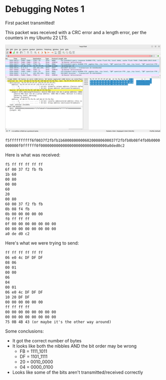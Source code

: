 # Debugging Notes 1

First packet transmitted!

This packet was received with a CRC error and a length error, per the counters
in my Ubuntu 22 LTS.

![First Packet](FirstPacket.png)

`f5ffffffffff6f0037f2fbfb1b600080000060200080600037f2fbfb0b08f4fb0b0000000000f0ffffff0f000000000000000000000000000000a0ded0c2`

Here is what was received:
```
f5 ff ff ff ff ff
6f 00 37 f2 fb fb
1b 60 
00 80
00 00 
60
20
00 80
60 00 37 f2 fb fb
0b 08 f4 fb
0b 00 00 00 00 00
f0 ff ff ff 
0f 00 00 00 00 00 00 00 
00 00 00 00 00 00 00 00
a0 de d0 c2
```

Here's what we were trying to send:
```
ff ff ff ff ff ff
06 e0 4c DF DF DF
08 06
00 01
00 00
06
04
00 01
06 e0 4c DF DF DF
10 20 DF DF
00 00 00 00 00 00
ff ff ff ff
00 00 00 00 00 00 00 00
00 00 00 00 00 00 00 00
75 0B 4B 43 (or maybe it's the other way around)
```

Some conclusions:
* It got the correct number of bytes
* It looks like both the nibbles AND the bit order may be wrong
  * FB = 1111_1011
  * DF = 1101_1111
  * 20 = 0010_0000
  * 04 = 0000_0100
* Looks like some of the bits aren't transmitted/received correctly